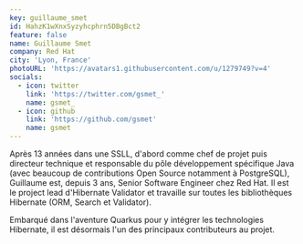 ```yaml
---
key: guillaume_smet
id: HahzK1wXnxSyzyhcphrn5DBgBct2
feature: false
name: Guillaume Smet
company: Red Hat
city: 'Lyon, France'
photoURL: 'https://avatars1.githubusercontent.com/u/1279749?v=4'
socials:
  - icon: twitter
    link: 'https://twitter.com/gsmet_'
    name: gsmet_
  - icon: github
    link: 'https://github.com/gsmet'
    name: gsmet
---
```

Après 13 années dans une SSLL, d'abord comme chef de projet puis directeur technique et responsable du pôle développement spécifique Java (avec beaucoup de contributions Open Source notamment à PostgreSQL), Guillaume est, depuis 3 ans, Senior Software Engineer chez Red Hat. Il est le project lead d'Hibernate Validator et travaille sur toutes les bibliothèques Hibernate (ORM, Search et Validator).

Embarqué dans l'aventure Quarkus pour y intégrer les technologies Hibernate, il est désormais l'un des principaux contributeurs au projet.